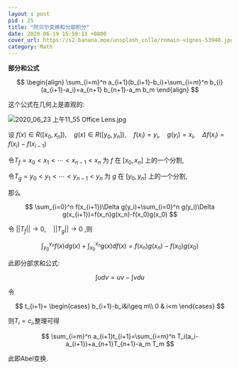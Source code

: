 ```yaml
---
layout : post
pid : 25
title: "阿贝尔变换和分部积分"
date: 2020-06-19 15:59:13 +0800
cover_url: https://s2.banana.moe/unsplash_colle/romain-vignes-53940.jpg
category: Math
---
```


**部分和公式**

$$
\begin{align}
\sum_{i=m}^n a_{i+1}(b_{i+1}-b_i)+\sum_{i=m}^n b_{i}(a_{i+1}-a_i)=a_{n+1} b_{n+1}-a_m b_m
\end{align}
$$

这个公式在几何上是直观的:

![2020_06_23 上午11_55 Office Lens.jpg](http://ww1.sinaimg.cn/large/006bYYnlly1gg238agnwdj33sh1vtb29.jpg)

设 $f(x)\in R([x_0,x_n]),\quad g(x)\in R([y_0,y_n]),\quad f(x_i)=y_i,\quad g(y_i)=x_i,\quad\Delta f(x_i)=f(x_i)-f(x_{i-1})$

令$T_f=x_0<x_1<\cdots<x_{n-1}<x_n$ 为 $f$ 在 $[x_0,x_n]$ 上的一个分割,

令$T_g=y_0<y_1<\cdots<y_{n-1}<y_n$ 为 $g$ 在 $[y_0,y_n]$ 上的一个分割,

那么

$$
\sum_{i=0}^n f(x_{i+1})\Delta g(y_i)+\sum_{i=0}^n g(y_i)\Delta g(x_{i+1})=f(x_n)g(x_n)-f(x_0)g(x_0)
$$

令 $\lvert\lvert T_f\rvert\rvert\rightarrow0,\quad\lvert\lvert T_g\rvert\rvert\rightarrow0$ ,则

$$
\int_{y_0}^{y_n}f(x)dg(x)+\int_{x_0}^{x_n}g(x)df(x)=f(x_n)g(x_n)-f(x_0)g(x_0)
$$

此即分部求和公式:

$$
\int udv=uv-\int vdu
$$

令

$$
t_{i+1}=
\begin{cases}
b_{i+1}-b_i&i\geq m\\
0 & i<m
\end{cases}
$$

则$T_i=c_i$,整理可得

$$
\sum_{i=m}^n a_{i+1}t_{i+1}=\sum_{i=m}^n T_i(a_i-a_{i+1})+a_{n+1}T_{n+1}-a_m T_m
$$

此即Abel变换.




